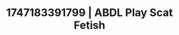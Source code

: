 ---
categories:
- Close contact
- Animation
- Hentai
- Cyberpunk intimacy
- 3D animation
image: /assets/images/1747183391799.jpg
layout: post
seo:
  description: Featured content with exclusive ABDL Play, Scat Fetish. HD images available.
  keywords: ABDL Play, Scat Fetish
  og_image: /assets/images/1747183391799.jpg
  schema_type: VisualArtwork
tags:
- '#1747183391799'
- ABDL Play
- Scat Fetish
title: 1747183391799 | ABDL Play Scat Fetish
---